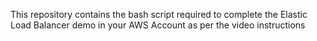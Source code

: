 This repository contains the bash script required to complete the Elastic Load Balancer demo in your AWS Account as per the video instructions
